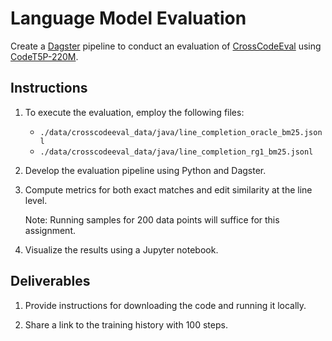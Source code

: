 # Language Model Evaluation

Create a [Dagster](https://dagster.io/) pipeline to conduct an evaluation of [CrossCodeEval](https://github.com/amazon-science/cceval) using [CodeT5P-220M](https://huggingface.co/Salesforce/codet5p-220m).

## Instructions

1. To execute the evaluation, employ the following files:
   - `./data/crosscodeeval_data/java/line_completion_oracle_bm25.jsonl`
   - `./data/crosscodeeval_data/java/line_completion_rg1_bm25.jsonl`

2. Develop the evaluation pipeline using Python and Dagster.

4. Compute metrics for both exact matches and edit similarity at the line level.

   Note: Running samples for 200 data points will suffice for this assignment.

5. Visualize the results using a Jupyter notebook.

## Deliverables

1. Provide instructions for downloading the code and running it locally.

2. Share a link to the training history with 100 steps.
